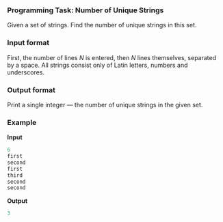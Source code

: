 ### Programming Task: Number of Unique Strings 

Given a set of strings. Find the number of unique strings in this set.

### Input format 
First, the number of lines *N* is entered, then *N* lines themselves, separated by a space. All strings consist only of Latin letters, numbers and underscores.

### Output format 
Print a single integer — the number of unique strings in the given set.

### Example 
**Input**
```objectivec
6
first
second
first
third
second
second
```

**Output**
```objectivec
3
```